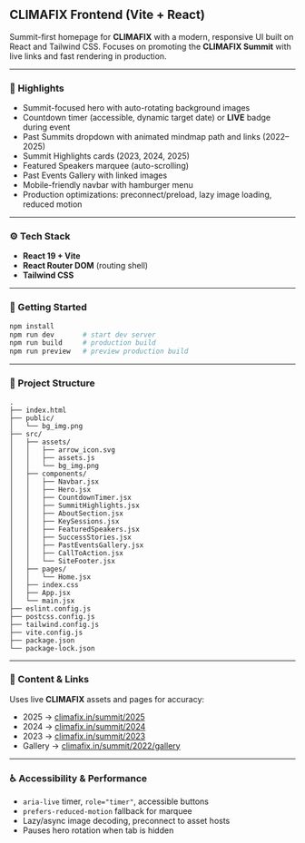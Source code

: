 ## CLIMAFIX Frontend (Vite + React)

Summit-first homepage for **CLIMAFIX** with a modern, responsive UI built on React and Tailwind CSS. Focuses on promoting the **CLIMAFIX Summit** with live links and fast rendering in production.

---

### 🌟 Highlights
- Summit-focused hero with auto-rotating background images
- Countdown timer (accessible, dynamic target date) or **LIVE** badge during event
- Past Summits dropdown with animated mindmap path and links (2022–2025)
- Summit Highlights cards (2023, 2024, 2025)
- Featured Speakers marquee (auto-scrolling)
- Past Events Gallery with linked images
- Mobile-friendly navbar with hamburger menu
- Production optimizations: preconnect/preload, lazy image loading, reduced motion

---

### ⚙️ Tech Stack
- **React 19 + Vite**
- **React Router DOM** (routing shell)
- **Tailwind CSS**

---

### 🚀 Getting Started

```bash
npm install
npm run dev       # start dev server
npm run build     # production build
npm run preview   # preview production build
```
---

### 📂 Project Structure

```text
.
├── index.html
├── public/
│   └── bg_img.png
├── src/
│   ├── assets/
│   │   ├── arrow_icon.svg
│   │   ├── assets.js
│   │   └── bg_img.png
│   ├── components/
│   │   ├── Navbar.jsx
│   │   ├── Hero.jsx
│   │   ├── CountdownTimer.jsx
│   │   ├── SummitHighlights.jsx
│   │   ├── AboutSection.jsx
│   │   ├── KeySessions.jsx
│   │   ├── FeaturedSpeakers.jsx
│   │   ├── SuccessStories.jsx
│   │   ├── PastEventsGallery.jsx
│   │   ├── CallToAction.jsx
│   │   └── SiteFooter.jsx
│   ├── pages/
│   │   └── Home.jsx
│   ├── index.css
│   ├── App.jsx
│   └── main.jsx
├── eslint.config.js
├── postcss.config.js
├── tailwind.config.js
├── vite.config.js
├── package.json
└── package-lock.json
```

---

### 🔗 Content & Links

Uses live **CLIMAFIX** assets and pages for accuracy:

- 2025 → [climafix.in/summit/2025](https://climafix.in/summit/2025/)
- 2024 → [climafix.in/summit/2024](https://climafix.in/summit/2024/)
- 2023 → [climafix.in/summit/2023](https://climafix.in/summit/2023/)
- Gallery → [climafix.in/summit/2022/gallery](https://climafix.in/summit/2022/gallery)

---

### ♿ Accessibility & Performance

- `aria-live` timer, `role="timer"`, accessible buttons
- `prefers-reduced-motion` fallback for marquee
- Lazy/async image decoding, preconnect to asset hosts
- Pauses hero rotation when tab is hidden
